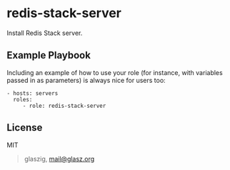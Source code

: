 # redis-stack-server

Install Redis Stack server.

## Example Playbook

Including an example of how to use your role (for instance, with variables
passed in as parameters) is always nice for users too:

    - hosts: servers
      roles:
         - role: redis-stack-server

## License

MIT

> glaszig, mail@glasz.org
